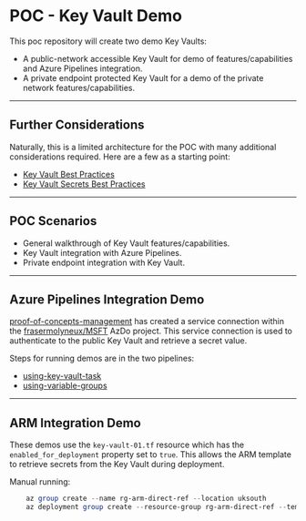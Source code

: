 # POC - Key Vault Demo

This poc repository will create two demo Key Vaults:

* A public-network accessible Key Vault for demo of features/capabilities and Azure Pipelines integration.
* A private endpoint protected Key Vault for a demo of the private network features/capabilities.

---

## Further Considerations

Naturally, this is a limited architecture for the POC with many additional considerations required. Here are a few as a starting point:

* [Key Vault Best Practices](https://learn.microsoft.com/en-us/azure/key-vault/general/best-practices)
* [Key Vault Secrets Best Practices](https://learn.microsoft.com/en-us/azure/key-vault/secrets/secrets-best-practices)

---

## POC Scenarios

* General walkthrough of Key Vault features/capabilities.
* Key Vault integration with Azure Pipelines.
* Private endpoint integration with Key Vault.

---

## Azure Pipelines Integration Demo

[proof-of-concepts-management](https://github.com/frasermolyneux/proof-of-concepts-management) has created a service connection within the [frasermolyneux/MSFT](https://dev.azure.com/frasermolyneux/MSFT) AzDo project. This service connection is used to authenticate to the public Key Vault and retrieve a secret value.

Steps for running demos are in the two pipelines:

* [using-key-vault-task](.azure-pipelines/using-key-vault-task.yml)
* [using-variable-groups](.azure-pipelines/using-variable-groups.yml)

---

## ARM Integration Demo

These demos use the `key-vault-01.tf` resource which has the `enabled_for_deployment` property set to `true`. This allows the ARM template to retrieve secrets from the Key Vault during deployment.

Manual running:

```powershell
    az group create --name rg-arm-direct-ref --location uksouth
    az deployment group create --resource-group rg-arm-direct-ref --template-file main.json --parameters params.json
```
